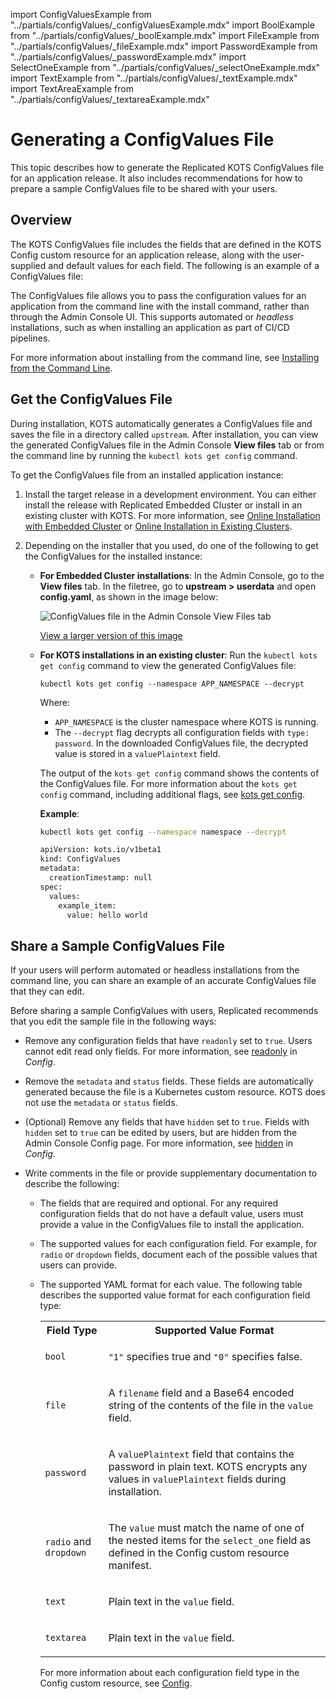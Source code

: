 import ConfigValuesExample from "../partials/configValues/_configValuesExample.mdx"
import BoolExample from "../partials/configValues/_boolExample.mdx"
import FileExample from "../partials/configValues/_fileExample.mdx"
import PasswordExample from "../partials/configValues/_passwordExample.mdx"
import SelectOneExample from "../partials/configValues/_selectOneExample.mdx"
import TextExample from "../partials/configValues/_textExample.mdx"
import TextAreaExample from "../partials/configValues/_textareaExample.mdx"

# Generating a ConfigValues File

This topic describes how to generate the Replicated KOTS ConfigValues file for an application release. It also includes recommendations for how to prepare a sample ConfigValues file to be shared with your users.

## Overview

The KOTS ConfigValues file includes the fields that are defined in the KOTS Config custom resource for an application release, along with the user-supplied and default values for each field. The following is an example of a ConfigValues file:

<ConfigValuesExample/>

The ConfigValues file allows you to pass the configuration values for an application from the command line with the install command, rather than through the Admin Console UI. This supports automated or _headless_ installations, such as when installing an application as part of CI/CD pipelines. 

For more information about installing from the command line, see [Installing from the Command Line](/enterprise/installing-existing-cluster-automation).

## Get the ConfigValues File

During installation, KOTS automatically generates a ConfigValues file and saves the file in a directory called `upstream`. After installation, you can view the generated ConfigValues file in the Admin Console **View files** tab or from the command line by running the `kubectl kots get config` command.

To get the ConfigValues file from an installed application instance:

1. Install the target release in a development environment. You can either install the release with Replicated Embedded Cluster or install in an existing cluster with KOTS. For more information, see [Online Installation with Embedded Cluster](/enterprise/installing-embedded) or [Online Installation in Existing Clusters](/enterprise/installing-existing-cluster).

1. Depending on the installer that you used, do one of the following to get the ConfigValues for the installed instance:

   * **For Embedded Cluster installations**: In the Admin Console, go to the **View files** tab. In the filetree, go to **upstream > userdata** and open **config.yaml**, as shown in the image below: 

       ![ConfigValues file in the Admin Console View Files tab](/images/admin-console-view-files-configvalues.png)

       [View a larger version of this image](/images/admin-console-view-files-configvalues.png)

   * **For KOTS installations in an existing cluster**: Run the `kubectl kots get config` command to view the generated ConfigValues file:

       ```
       kubectl kots get config --namespace APP_NAMESPACE --decrypt 
       ```
       Where:
       * `APP_NAMESPACE` is the cluster namespace where KOTS is running.
       * The `--decrypt` flag decrypts all configuration fields with `type: password`. In the downloaded ConfigValues file, the decrypted value is stored in a `valuePlaintext` field.

       The output of the `kots get config` command shows the contents of the ConfigValues file. For more information about the `kots get config` command, including additional flags, see [kots get config](/reference/kots-cli-get-config).

       **Example**:

       ```bash
       kubectl kots get config --namespace namespace --decrypt
       ```
       ```bash
       apiVersion: kots.io/v1beta1
       kind: ConfigValues
       metadata:
         creationTimestamp: null
       spec:
         values:
           example_item:
             value: hello world
       ```
    
## Share a Sample ConfigValues File    

If your users will perform automated or headless installations from the command line, you can share an example of an accurate ConfigValues file that they can edit.

Before sharing a sample ConfigValues with users, Replicated recommends that you edit the sample file in the following ways:

   * Remove any configuration fields that have `readonly` set to `true`. Users cannot edit read only fields. For more information, see [readonly](/reference/custom-resource-config#readonly) in _Config_.

   * Remove the `metadata` and `status` fields. These fields are automatically generated because the file is a Kubernetes custom resource. KOTS does not use the `metadata` or `status` fields.

   * (Optional) Remove any fields that have `hidden` set to `true`. Fields with `hidden` set to `true` can be edited by users, but are hidden from the Admin Console Config page. For more information, see [hidden](/reference/custom-resource-config#hidden) in _Config_.

   * Write comments in the file or provide supplementary documentation to describe the following:
      * The fields that are required and optional. For any required configuration fields that do not have a default value, users must provide a value in the ConfigValues file to install the application.
      * The supported values for each configuration field. For example, for `radio` or `dropdown` fields, document each of the possible values that users can provide.
      * The supported YAML format for each value. The following table describes the supported value format for each configuration field type:

        <table>
          <tr><th>Field Type</th><th>Supported Value Format</th></tr>
          <tr><td><code>bool</code></td><td><p><code>"1"</code> specifies true and <code>"0"</code> specifies false.</p><BoolExample/></td></tr>
          <tr><td><code>file</code></td><td><p>A <code>filename</code> field and a Base64 encoded string of the contents of the file in the <code>value</code> field.</p><FileExample/></td></tr>
          <tr><td><code>password</code></td><td><p>A <code>valuePlaintext</code> field that contains the password in plain text. KOTS encrypts any values in <code>valuePlaintext</code> fields during installation.</p><PasswordExample/></td></tr>
          <tr><td><code>radio</code> and <code>dropdown</code></td><td><p>The <code>value</code> must match the name of one of the nested items for the <code>select_one</code> field as defined in the Config custom resource manifest.</p><SelectOneExample/></td></tr>
          <tr><td><code>text</code></td><td><p>Plain text in the <code>value</code> field.</p><TextExample/></td></tr>
          <tr><td><code>textarea</code></td><td><p>Plain text in the <code>value</code> field.</p><TextAreaExample/></td></tr>
        </table>
  
        For more information about each configuration field type in the Config custom resource, see [Config](/reference/custom-resource-config).
